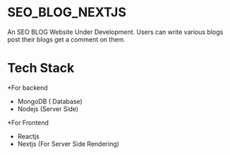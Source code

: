 # SEO_BLOG_NEXTJS
An SEO BLOG Website Under Development. Users can write various blogs post their blogs get a comment on them.

# Tech Stack
*For backend
* MongoDB ( Database)
* Nodejs (Server Side)

*For Frontend
* Reactjs
* Nextjs (For Server Side Rendering)
